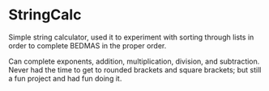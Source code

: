 # StringCalc


Simple string calculator, used it to experiment with sorting through lists in order to complete BEDMAS in the proper order.

Can complete exponents, addition, multiplication, division, and subtraction. Never had the time to get to rounded brackets and square brackets; but still a fun project and had fun doing it.
